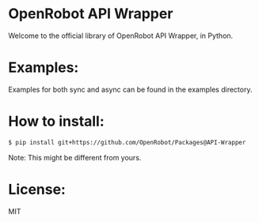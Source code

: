 # OpenRobot API Wrapper
Welcome to the official library of OpenRobot API Wrapper, in Python.

# Examples:
Examples for both sync and async can be found in the examples directory.

# How to install:
```sh
$ pip install git+https://github.com/OpenRobot/Packages@API-Wrapper
```
Note: This might be different from yours.

# License:
MIT
